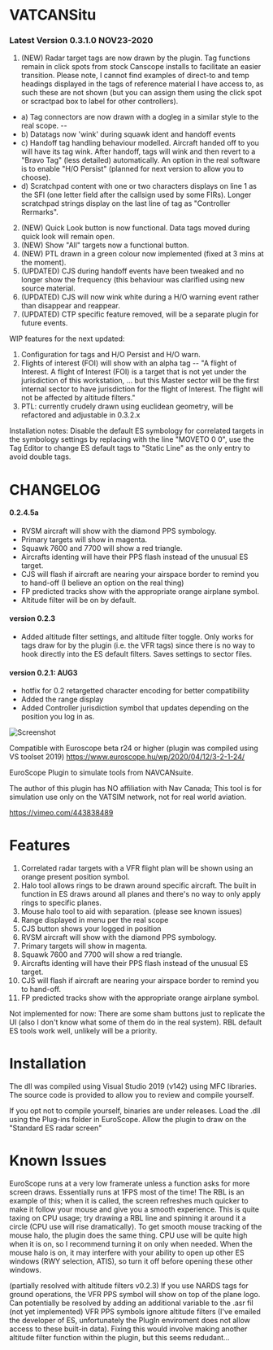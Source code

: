 # VATCANSitu

### Latest Version 0.3.1.0 NOV23-2020
1. (NEW) Radar target tags are now drawn by the plugin. Tag functions remain in click spots from stock Canscope installs to facilitate an easier transition. Please note, I cannot find examples of direct-to and temp headings displayed in the tags of reference material I have access to, as such these are not shown (but you can assign them using the click spot or scractpad box to label for other controllers).
  * a) Tag connectors are now drawn with a dogleg in a similar style to the real scope. -- 
  * b) Datatags now 'wink' during squawk ident and handoff events
  * c) Handoff tag handling behaviour modelled. Aircraft handed off to you will have its tag wink. After handoff, tags will wink and then revert to a "Bravo Tag" (less detailed) automatically. An option in the real software is to enable "H/O Persist" (planned for next version to allow you to choose).
  * d) Scratchpad content with one or two characters displays on line 1 as the SFI (one letter field after the callsign used by some FIRs). Longer scratchpad strings display on the last line of tag as "Controller Rermarks". 
2. (NEW) Quick Look button is now functional. Data tags moved during quick look will remain open. 
3. (NEW) Show "All" targets now a functional button.
4. (NEW) PTL drawn in a green colour now implemented (fixed at 3 mins at the moment).
5. (UPDATED) CJS during handoff events have been tweaked and no longer show the frequency (this behaviour was clarified using new source material.
6. (UPDATED) CJS will now wink white during a H/O warning event rather than disappear and reappear.
7. (UPDATED) CTP specific feature removed, will be a separate plugin for future events.

WIP features for the next updated:
1. Configuration for tags and H/O Persist and H/O warn.
2. Flights of interest (FOI) will show with an alpha tag -- "A flight of Interest. A flight of Interest (FOI) is a target that is not yet
under the jurisdiction of this workstation, ... but this Master sector will be the first internal sector to have jurisdiction for the flight of Interest. The flight will not be affected by altitude filters."
3. PTL: currently crudely drawn using euclidean geometry, will be refactored and adjustable in 0.3.2.x


Installation notes: Disable the default ES symbology for correlated targets in the symbology settings by replacing with the line "MOVETO 0 0", use the Tag Editor to change ES default tags to "Static Line" as the only entry to avoid double tags.

# CHANGELOG
#### 0.2.4.5a
- RVSM aircraft will show with the diamond PPS symbology. 
- Primary targets will show in magenta.
- Squawk 7600 and 7700 will show a red triangle.
- Aircrafts identing will have their PPS flash instead of the unusual ES target.
- CJS will flash if aircraft are nearing your airspace border to remind you to hand-off (I believe an option on the real thing)
- FP predicted tracks show with the appropriate orange airplane symbol.
- Altitude filter will be on by default.

#### version 0.2.3
- Added altitude filter settings, and altitude filter toggle. Only works for tags draw for by the plugin (i.e. the VFR tags) since there is no way to hook directly into the ES default filters. Saves settings to sector files. 

#### version 0.2.1: AUG3
- hotfix for 0.2 retargetted character encoding for better compatibility
- Added the range display
- Added Controller jurisdiction symbol that updates depending on the position you log in as.

![Screenshot](https://i.imgur.com/CKYPSyb.png)

Compatible with Euroscope beta r24 or higher (plugin was compiled using VS toolset 2019)
https://www.euroscope.hu/wp/2020/04/12/3-2-1-24/

EuroScope Plugin to simulate tools from NAVCANsuite.

The author of this plugin has NO affiliation with Nav Canada; This tool is for simulation use only on the VATSIM network, not for real world aviation. 

https://vimeo.com/443838489

# Features
1. Correlated radar targets with a VFR flight plan will be shown using an orange present position symbol.
2. Halo tool allows rings to be drawn around specific aircraft. The built in function in ES draws around all planes and there's no way to only apply rings to specific planes.
3. Mouse halo tool to aid with separation. (please see known issues)
4. Range displayed in menu per the real scope
5. CJS button shows your logged in position
6. RVSM aircraft will show with the diamond PPS symbology. 
7. Primary targets will show in magenta.
8. Squawk 7600 and 7700 will show a red triangle.
9. Aircrafts identing will have their PPS flash instead of the unusual ES target.
10. CJS will flash if aircraft are nearing your airspace border to remind you to hand-off.
11. FP predicted tracks show with the appropriate orange airplane symbol.

Not implemented for now: There are some sham buttons just to replicate the UI (also I don't know what some of them do in the real system). RBL default ES tools work well, unlikely will be a priority.

# Installation
The dll was compiled using Visual Studio 2019 (v142) using MFC libraries. The source code is provided to allow you to review and compile yourself.

If you opt not to compile yourself, binaries are under releases. Load the .dll using the Plug-ins folder in EuroScope. Allow the plugin to draw on the "Standard ES radar screen"

# Known Issues
EuroScope runs at a very low framerate unless a function asks for more screen draws. Essentially runs at 1FPS most of the time! The RBL is an example of this; when it is called, the screen refreshes much quicker to make it follow your mouse and give you a smooth experience. This is quite taxing on CPU usage; try drawing a RBL line and spinning it around it a circle (CPU use will rise dramatically). To get smooth mouse tracking of the mouse halo, the plugin does the same thing. CPU use will be quite high when it is on, so I recommend turning it on only when needed. When the mouse halo is on, it may interfere with your ability to open up other ES windows (RWY selection, ATIS), so turn it off before opening these other windows.

(partially resolved with altitude filters v0.2.3)
If you use NARDS tags for ground operations, the VFR PPS symbol will show on top of the plane logo. Can potentially be resolved by adding an additional variable to the .asr fil (not yet implemented) VFR PPS symbols ignore altitude filters (I've emailed the developer of ES, unfortunately the PlugIn enviroment does not allow access to these built-in data). Fixing this would involve making another altitude filter function within the plugin, but this seems redudant...
